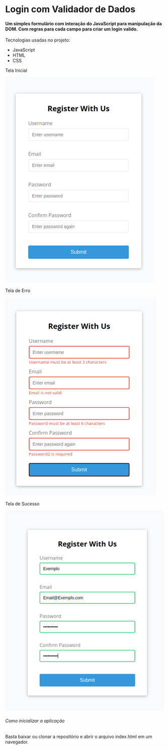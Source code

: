 # Login com Validador de Dados

#### Um simples formulário com interação do JavaScript para manipulação da DOM. Com regras para cada campo para criar um login valido.


Tecnologias usadas no projeto:

- JavaScript
- HTML
- CSS

Tela Inicial

![](./tela-inicial.png)

Tela de Erro

![](./tela-error.png)

Tela de Sucesso

![](tela-success.png)

###### Como inicializar a aplicação

Basta baixar ou clonar a repositório e abrir o arquivo index.html em um navegador.

